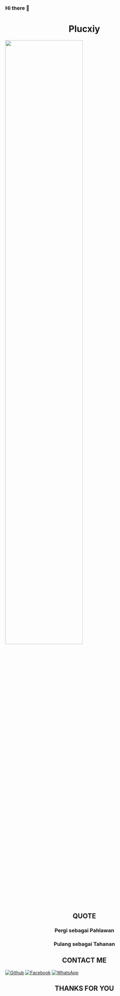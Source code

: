 ### Hi there 👋

<h1 align="center">Plucxiy</h1> 
<img src="https://github.com/bluezec/BlueZec/blob/main/KaPJ.gif" width=70% height=auto>

<h2 align="center">QUOTE</h2>
<h3 align="center">Pergi sebagai Pahlawan</h3>
<h3 align="center">Pulang sebagai Tahanan</h3>


<h2 align="center">CONTACT ME</h2>


[![Github](https://img.shields.io/badge/Github-Ikuti-green?style=for-the-badge&logo=github)](https://github.com/plucxiy)
[![Facebook](https://img.shields.io/badge/Facebook-Ikuti-green?style=for-the-badge&logo=facebook)](https://m.facebook.com/Plucxiy)
[![WhatsApp](https://img.shields.io/badge/whatsapp-Hubungi-brightgreen?style=for-the-badge&logo=whatsapp)](https://api.whatsapp.com/send/?phone=%2B6282273839066&text=Hallo+Tod)

<h2 align="center">THANKS FOR YOU</h2>
